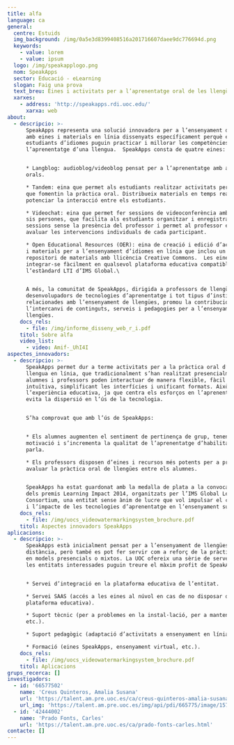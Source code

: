 ```yaml
---
title: alfa
language: ca
general:
  centre: Estuids
  img_background: /img/0a5e3d8399408516a201716607daee9dc776694d.png
  keywords:
    - value: lorem
    - value: ipsum
  logo: /img/speakapplogo.png
  nom: SpeakApps
  sector: Educació - eLearning
  slogan: Faig una prova
  text_breu: Eines i activitats per a l’aprenentatge oral de les llengües
  xarxes:
    - address: 'http://speakapps.rdi.uoc.edu/'
      xarxa: web
about:
  - descripcio: >-
      SpeakApps representa una solució innovadora per a l’ensenyament d’idiomes
      amb eines i materials en línia dissenyats específicament perquè els
      estudiants d’idiomes puguin practicar i millorar les competències orals en
      l’aprenentatge d’una llengua.  SpeakApps consta de quatre eines: 


      * Langblog: audioblog/videoblog pensat per a l’aprenentatge amb activitats
      orals.  

      * Tandem: eina que permet als estudiants realitzar activitats per parelles
      que fomentin la pràctica oral. Distribueix materials en temps real per a
      potenciar la interacció entre els estudiants.

      * Videochat: eina que permet fer sessions de videoconferència amb fins a
      sis persones, que facilita als estudiants organitzar i enregistrar
      sessions sense la presència del professor i permet al professor escoltar i
      avaluar les intervencions individuals de cada participant.

      * Open Educational Resources (OER): eina de creació i edició d’activitats
      i materials per a l’ensenyament d’idiomes en línia que inclou un
      repositori de materials amb llicència Creative Commons.  Les eines poden
      integrar-se fàcilment en qualsevol plataforma educativa compatible amb
      l’estàndard LTI d’IMS Global.\


      A més, la comunitat de SpeakApps, dirigida a professors de llengües,
      desenvolupadors de tecnologies d’aprenentatge i tot tipus d’institucions
      relacionades amb l’ensenyament de llengües, promou la contribució i
      l’intercanvi de continguts, serveis i pedagogies per a l’ensenyament de
      llengües.
    docs_rels:
      - file: /img/informe_disseny_web_r_i.pdf
    titol: Sobre alfa
    video_list:
      - video: Amif-_UhI4I
aspectes_innovadors:
  - descripcio: >-
      SpeakApps permet dur a terme activitats per a la pràctica oral d’una
      llengua en línia, que tradicionalment s’han realitzat presencialment:
      alumnes i professors poden interactuar de manera flexible, fàcil i
      intuïtiva, simplificant les interfícies i unificant formats. Això millora
      l’experiència educativa, ja que centra els esforços en l’aprenentatge i
      evita la dispersió en l’ús de la tecnologia.


      S’ha comprovat que amb l’ús de SpeakApps:


      * Els alumnes augmenten el sentiment de pertinença de grup, tenen més
      motivació i s’incrementa la qualitat de l’aprenentatge d’habilitats de la
      parla.

      * Els professors disposen d’eines i recursos més potents per a promoure i
      avaluar la pràctica oral de llengües entre els alumnes.


      SpeakApps ha estat guardonat amb la medalla de plata a la convocatòria
      dels premis Learning Impact 2014, organitzats per l’IMS Global Learning
      Consortium, una entitat sense ànim de lucre que vol impulsar el creixement
      i l’impacte de les tecnologies d’aprenentatge en l’ensenyament superior.
    docs_rels:
      - file: /img/uocs_videowatermarkingsystem_brochure.pdf
    titol: Aspectes innovadors SpeakApps
aplicacions:
  - descripcio: >-
      SpeakApps està inicialment pensat per a l’ensenyament de llengües a
      distància, però també es pot fer servir com a reforç de la pràctica oral
      en models presencials o mixtos. La UOC ofereix una sèrie de serveis perquè
      les entitats interessades puguin treure el màxim profit de SpeakApps:


      * Servei d’integració en la plataforma educativa de l’entitat.

      * Servei SAAS (accés a les eines al núvol en cas de no disposar de
      plataforma educativa).

      * Suport tècnic (per a problemes en la instal·lació, per a manteniment,
      etc.).

      * Suport pedagògic (adaptació d’activitats a ensenyament en línia).

      * Formació (eines SpeakApps, ensenyament virtual, etc.).
    docs_rels:
      - file: /img/uocs_videowatermarkingsystem_brochure.pdf
    titol: Aplicacions
grups_recerca: []
investigadors:
  - id: '66577502'
    name: 'Creus Quinteros, Amalia Susana'
    url: 'https://talent.am.pre.uoc.es/ca/creus-quinteros-amalia-susana.html'
    url_img: 'https://talent.am.pre.uoc.es/img/api/pdi/665775/image/1573925440895'
  - id: '42444002'
    name: 'Prado Fonts, Carles'
    url: 'https://talent.am.pre.uoc.es/ca/prado-fonts-carles.html'
contacte: []
---
```


